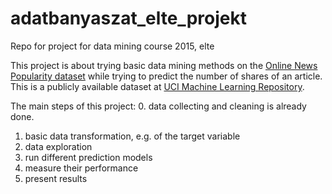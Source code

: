 # adatbanyaszat_elte_projekt
Repo for project for data mining course 2015, elte

This project is about trying basic data mining methods on the [Online News Popularity dataset](http://archive.ics.uci.edu/ml/datasets/Online+News+Popularity) while trying to predict the number of shares of an article. This is a publicly available dataset at  [UCI Machine Learning Repository](http://archive.ics.uci.edu/ml/index.html).

The main steps of this project:
0. data collecting and cleaning is already done.
1. basic data transformation, e.g. of the target variable
2. data exploration
3. run different prediction models
4. measure their performance
5. present results
